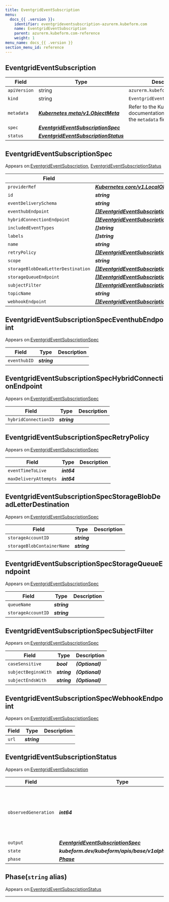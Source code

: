 ```yaml
---
title: EventgridEventSubscription
menu:
  docs_{{ .version }}:
    identifier: eventgrideventsubscription-azurerm.kubeform.com
    name: EventgridEventSubscription
    parent: azurerm.kubeform.com-reference
    weight: 1
menu_name: docs_{{ .version }}
section_menu_id: reference
---
```


## EventgridEventSubscription
| Field | Type | Description |
| ------ | ----- | ----------- |
| `apiVersion` | string | `azurerm.kubeform.com/v1alpha1` |
|    `kind` | string | `EventgridEventSubscription` |
| `metadata` | ***[Kubernetes meta/v1.ObjectMeta](https://kubernetes.io/docs/reference/generated/kubernetes-api/v1.13/#objectmeta-v1-meta)***|Refer to the Kubernetes API documentation for the fields of the `metadata` field.|
| `spec` | ***[EventgridEventSubscriptionSpec](#eventgrideventsubscriptionspec)***||
| `status` | ***[EventgridEventSubscriptionStatus](#eventgrideventsubscriptionstatus)***||
## EventgridEventSubscriptionSpec

Appears on:[EventgridEventSubscription](#eventgrideventsubscription), [EventgridEventSubscriptionStatus](#eventgrideventsubscriptionstatus)

| Field | Type | Description |
| ------ | ----- | ----------- |
| `providerRef` | ***[Kubernetes core/v1.LocalObjectReference](https://kubernetes.io/docs/reference/generated/kubernetes-api/v1.13/#localobjectreference-v1-core)***||
| `id` | ***string***||
| `eventDeliverySchema` | ***string***| ***(Optional)*** |
| `eventhubEndpoint` | ***[[]EventgridEventSubscriptionSpecEventhubEndpoint](#eventgrideventsubscriptionspeceventhubendpoint)***| ***(Optional)*** |
| `hybridConnectionEndpoint` | ***[[]EventgridEventSubscriptionSpecHybridConnectionEndpoint](#eventgrideventsubscriptionspechybridconnectionendpoint)***| ***(Optional)*** |
| `includedEventTypes` | ***[]string***| ***(Optional)*** |
| `labels` | ***[]string***| ***(Optional)*** |
| `name` | ***string***||
| `retryPolicy` | ***[[]EventgridEventSubscriptionSpecRetryPolicy](#eventgrideventsubscriptionspecretrypolicy)***| ***(Optional)*** |
| `scope` | ***string***||
| `storageBlobDeadLetterDestination` | ***[[]EventgridEventSubscriptionSpecStorageBlobDeadLetterDestination](#eventgrideventsubscriptionspecstorageblobdeadletterdestination)***| ***(Optional)*** |
| `storageQueueEndpoint` | ***[[]EventgridEventSubscriptionSpecStorageQueueEndpoint](#eventgrideventsubscriptionspecstoragequeueendpoint)***| ***(Optional)*** |
| `subjectFilter` | ***[[]EventgridEventSubscriptionSpecSubjectFilter](#eventgrideventsubscriptionspecsubjectfilter)***| ***(Optional)*** |
| `topicName` | ***string***| ***(Optional)*** |
| `webhookEndpoint` | ***[[]EventgridEventSubscriptionSpecWebhookEndpoint](#eventgrideventsubscriptionspecwebhookendpoint)***| ***(Optional)*** |
## EventgridEventSubscriptionSpecEventhubEndpoint

Appears on:[EventgridEventSubscriptionSpec](#eventgrideventsubscriptionspec)

| Field | Type | Description |
| ------ | ----- | ----------- |
| `eventhubID` | ***string***||
## EventgridEventSubscriptionSpecHybridConnectionEndpoint

Appears on:[EventgridEventSubscriptionSpec](#eventgrideventsubscriptionspec)

| Field | Type | Description |
| ------ | ----- | ----------- |
| `hybridConnectionID` | ***string***||
## EventgridEventSubscriptionSpecRetryPolicy

Appears on:[EventgridEventSubscriptionSpec](#eventgrideventsubscriptionspec)

| Field | Type | Description |
| ------ | ----- | ----------- |
| `eventTimeToLive` | ***int64***||
| `maxDeliveryAttempts` | ***int64***||
## EventgridEventSubscriptionSpecStorageBlobDeadLetterDestination

Appears on:[EventgridEventSubscriptionSpec](#eventgrideventsubscriptionspec)

| Field | Type | Description |
| ------ | ----- | ----------- |
| `storageAccountID` | ***string***||
| `storageBlobContainerName` | ***string***||
## EventgridEventSubscriptionSpecStorageQueueEndpoint

Appears on:[EventgridEventSubscriptionSpec](#eventgrideventsubscriptionspec)

| Field | Type | Description |
| ------ | ----- | ----------- |
| `queueName` | ***string***||
| `storageAccountID` | ***string***||
## EventgridEventSubscriptionSpecSubjectFilter

Appears on:[EventgridEventSubscriptionSpec](#eventgrideventsubscriptionspec)

| Field | Type | Description |
| ------ | ----- | ----------- |
| `caseSensitive` | ***bool***| ***(Optional)*** |
| `subjectBeginsWith` | ***string***| ***(Optional)*** |
| `subjectEndsWith` | ***string***| ***(Optional)*** |
## EventgridEventSubscriptionSpecWebhookEndpoint

Appears on:[EventgridEventSubscriptionSpec](#eventgrideventsubscriptionspec)

| Field | Type | Description |
| ------ | ----- | ----------- |
| `url` | ***string***||
## EventgridEventSubscriptionStatus

Appears on:[EventgridEventSubscription](#eventgrideventsubscription)

| Field | Type | Description |
| ------ | ----- | ----------- |
| `observedGeneration` | ***int64***| ***(Optional)*** Resource generation, which is updated on mutation by the API Server.|
| `output` | ***[EventgridEventSubscriptionSpec](#eventgrideventsubscriptionspec)***| ***(Optional)*** |
| `state` | ***kubeform.dev/kubeform/apis/base/v1alpha1.State***| ***(Optional)*** |
| `phase` | ***[Phase](#phase)***| ***(Optional)*** |
## Phase(`string` alias)

Appears on:[EventgridEventSubscriptionStatus](#eventgrideventsubscriptionstatus)

---
